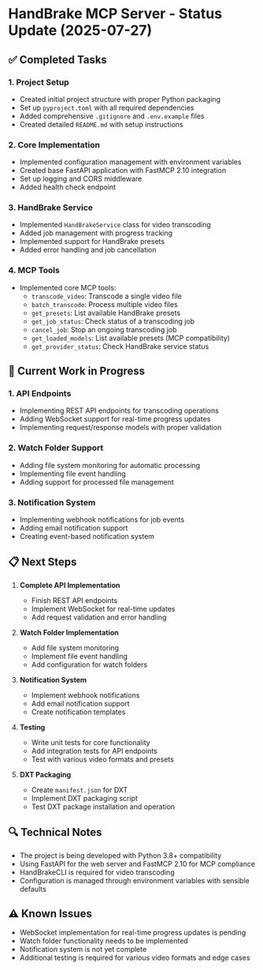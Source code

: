 # HandBrake MCP Server - Status Update (2025-07-27)

## ✅ Completed Tasks

### 1. Project Setup
- Created initial project structure with proper Python packaging
- Set up `pyproject.toml` with all required dependencies
- Added comprehensive `.gitignore` and `.env.example` files
- Created detailed `README.md` with setup instructions

### 2. Core Implementation
- Implemented configuration management with environment variables
- Created base FastAPI application with FastMCP 2.10 integration
- Set up logging and CORS middleware
- Added health check endpoint

### 3. HandBrake Service
- Implemented `HandBrakeService` class for video transcoding
- Added job management with progress tracking
- Implemented support for HandBrake presets
- Added error handling and job cancellation

### 4. MCP Tools
- Implemented core MCP tools:
  - `transcode_video`: Transcode a single video file
  - `batch_transcode`: Process multiple video files
  - `get_presets`: List available HandBrake presets
  - `get_job_status`: Check status of a transcoding job
  - `cancel_job`: Stop an ongoing transcoding job
  - `get_loaded_models`: List available presets (MCP compatibility)
  - `get_provider_status`: Check HandBrake service status

## 🚧 Current Work in Progress

### 1. API Endpoints
- Implementing REST API endpoints for transcoding operations
- Adding WebSocket support for real-time progress updates
- Implementing request/response models with proper validation

### 2. Watch Folder Support
- Adding file system monitoring for automatic processing
- Implementing file event handling
- Adding support for processed file management

### 3. Notification System
- Implementing webhook notifications for job events
- Adding email notification support
- Creating event-based notification system

## 📋 Next Steps

1. **Complete API Implementation**
   - Finish REST API endpoints
   - Implement WebSocket for real-time updates
   - Add request validation and error handling

2. **Watch Folder Implementation**
   - Add file system monitoring
   - Implement file event handling
   - Add configuration for watch folders

3. **Notification System**
   - Implement webhook notifications
   - Add email notification support
   - Create notification templates

4. **Testing**
   - Write unit tests for core functionality
   - Add integration tests for API endpoints
   - Test with various video formats and presets

5. **DXT Packaging**
   - Create `manifest.json` for DXT
   - Implement DXT packaging script
   - Test DXT package installation and operation

## 🔍 Technical Notes

- The project is being developed with Python 3.8+ compatibility
- Using FastAPI for the web server and FastMCP 2.10 for MCP compliance
- HandBrakeCLI is required for video transcoding
- Configuration is managed through environment variables with sensible defaults

## ⚠️ Known Issues

- WebSocket implementation for real-time progress updates is pending
- Watch folder functionality needs to be implemented
- Notification system is not yet complete
- Additional testing is required for various video formats and edge cases
